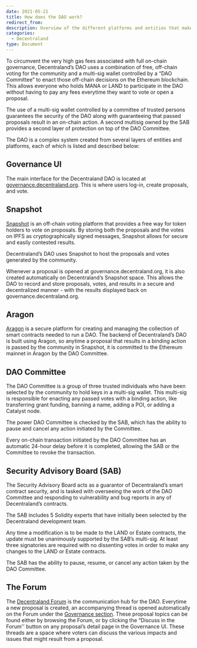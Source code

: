 ```yaml
---
date: 2021-05-21
title: How does the DAO work?
redirect_from:
description: Overview of the different platforms and entities that make up the Decentraland DAO.
categories:
  - Decentraland
type: Document
---
```


To circumvent the very high gas fees associated with full on-chain governance, Decentraland’s DAO uses a combination of free, off-chain voting for the community and a multi-sig wallet controlled by a “DAO Committee” to enact those off-chain decisions on the Ethereum blockchain. This allows everyone who holds MANA or LAND to participate in the DAO without having to pay any fees everytime they want to vote or open a proposal.

The use of a multi-sig wallet controlled by a committee of trusted persons guarantees the security of the DAO along with guaranteeing that passed proposals result in an on-chain action. A second multisig owned by the SAB provides a second layer of protection on top of the DAO Committee.

The DAO is a complex system created from several layers of entities and platforms, each of which is listed and described below:

## Governance UI

The main interface for the Decentraland DAO is located at [governance.decentraland.org](https://governance.decentraland.org). This is where users log-in, create proposals, and vote.

## Snapshot

[Snapshot](https://snapshot.org/#/) is an off-chain voting platform that provides a free way for token holders to vote on proposals. By storing both the proposals and the votes on IPFS as cryptographically signed messages, Snapshot allows for secure and easily contested results.

Decentraland’s DAO uses Snapshot to host the proposals and votes generated by the community. 

Whenever a proposal is opened at governance.decentraland.org, it is also created automatically on Decentraland’s Snapshot space. This allows the DAO to record and store proposals, votes, and results in a secure and decentralized manner - with the results displayed back on governance.decentraland.org.

## Aragon

[Aragon](https://aragon.org/) is a secure platform for creating and managing the collection of smart contracts needed to run a DAO. The backend of Decentraland’s DAO is built using Aragon, so anytime a proposal that results in a binding action is passed by the community in Snapshot, it is committed to the Ethereum mainnet in Aragon by the DAO Committee. 

## DAO Committee

The DAO Committee is a group of three trusted individuals who have been selected by the community to hold keys in a multi-sig wallet. This multi-sig is responsible for enacting any passed votes with a binding action, like transferring grant funding, banning a name, adding a POI, or adding a Catalyst node.

The power DAO Committee is checked by the SAB, which has the ability to pause and cancel any action initiated by the Committee.

Every on-chain transaction initiated by the DAO Committee has an automatic 24-hour delay before it is completed, allowing the SAB or the Committee to revoke the transaction.

## Security Advisory Board (SAB)

The Security Advisory Board acts as a guarantor of Decentraland’s smart contract security, and is tasked with overseeing the work of the DAO Committee and responding to vulnerability and bug reports in any of Decentraland’s contracts. 

The SAB includes 5 Solidity experts that have initially been selected by the Decentraland development team.

Any time a modification is to be made to the LAND or Estate contracts, the update must be unanimously supported by the SAB’s multi-sig. At least three signatories are required with no dissenting votes in order to make any changes to the LAND or Estate contracts.

The SAB has the ability to pause, resume, or cancel any action taken by the DAO Committee.

## The Forum

The [Decentraland Forum](https://forum.decentraland.org) is the communication hub for the DAO. Everytime a new proposal is created, an accompanying thread is opened automatically on the Forum under the [Governance section](https://forum.decentraland.org/c/governance/). These proposal topics can be found either by browsing the Forum, or by clicking the “Discuss in the Forum'' button on any proposal’s detail page in the Governance UI. These threads are a space where voters can discuss the various impacts and issues that might result from a proposal.
